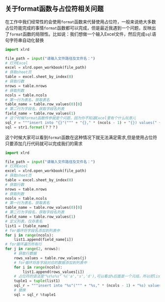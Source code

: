 ## 关于format函数与占位符相关问题

在工作中我们经常性的会使用`format`函数来代替使用占位符，一般来说绝大多数占位符能完成的事情`format`函数都可以完成，但是最近我遇到一个问题，反映出了`format`函数的局限性。比如说：我们想做一个输入Excel文件，然后完成`sql`语句字符串自动化替换

```python
import xlrd

file_path = input("请输入文件路径及文件名：")
# 打开Excel
excel = xlrd.open_workbook(file_path)
# 获取sheet页
table = excel.sheet_by_index(0)
# 获取行数
nrows = table.nrows
# 获取列数
ncols = table.ncols
# 第一行为表名，获取表名
table_name = table.row_values(0)[0]
# 第二行为字段名，获取字段名列表
field_name = table.row_values(1)
# 这个时候format函数传参就是个问题，因为你不知道Excel里有个什么玩意儿
sql_r = """insert into "{}"(""" + "{}," * (ncols - 1) + "{}) values(" + "'{}'," * (ncols - 1) + "'{}'"
sql = str1.format(？？？)
```

这个时候大家可以看到`format`函数在这种情况下就无法满足需求,但是使用占位符只要添加几行代码就可以完成我们的需求

```python
import xlrd

file_path = input("请输入文件路径及文件名：")
# 打开Excel
excel = xlrd.open_workbook(file_path)
# 获取sheet页
table = excel.sheet_by_index(0)
# 获取行数
nrows = table.nrows
# 获取列数
ncols = table.ncols
# 第一行为表名，获取表名
table_name = table.row_values(0)[0]
# 第二行为字段名，获取字段名列表
field_name = table.row_values(1)
# 定义列表，仅存表名
list1 = [table_name]
# for循环将字段名添加到列表中
for i in range(ncols):
    list1.append(field_name[i])
# for循环遍历所有行
for j in range(2, nrows):
    # 获取行数据
    rows_values = table.row_values(j)
    # for循环将各字段对应的数据添加到列表中
    for i in range(ncols):
        list1.append(rows_values[i])
    # 占位符的语法是"%s%s%s" %('a','s','d'),可以看出%后面是一个元组，所以把list1转为元组
    tuple1 = tuple(list1)
	sql_r = """insert into "%s"(""" + "%s," * (ncols - 1) + "%s) values(" + "'%s'," * (ncols - 1) + "'%s'"
    # 替换
    sql = sql_r %tuple1
```

